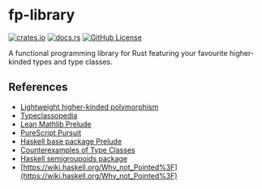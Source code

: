 # fp-library

[![crates.io](https://img.shields.io/crates/v/fp-library.svg)](https://crates.io/crates/fp-library)
[![docs.rs](https://docs.rs/fp-library/badge.svg)](https://docs.rs/fp-library)
[![GitHub License](https://img.shields.io/github/license/nothingnesses/rust-fp-library?color=blue)](https://github.com/nothingnesses/rust-fp-library/blob/main/LICENSE)


A functional programming library for Rust featuring your favourite higher-kinded types and type classes.

## References
* [Lightweight higher-kinded polymorphism](https://www.cl.cam.ac.uk/~jdy22/papers/lightweight-higher-kinded-polymorphism.pdf)
* [Typeclassopedia](https://wiki.haskell.org/Typeclassopedia)
* [Lean Mathlib Prelude](https://leanprover-community.github.io/mathlib4_docs/Init/Prelude.html)
* [PureScript Pursuit](https://pursuit.purescript.org/)
* [Haskell base package Prelude](https://hackage.haskell.org/package/base-4.21.0.0/docs/Prelude.html)
* [Counterexamples of Type Classes](https://blog.functorial.com/posts/2015-12-06-Counterexamples.html)
* [Haskell semigroupoids package](https://github.com/ekmett/semigroupoids)
* [https://wiki.haskell.org/Why_not_Pointed%3F](https://wiki.haskell.org/Why_not_Pointed%3F)